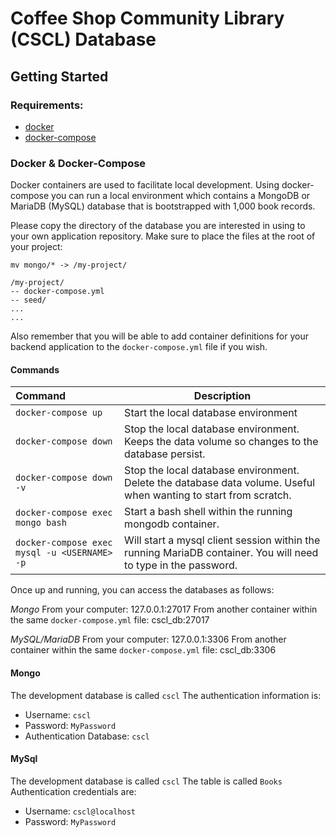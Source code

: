# Coffee Shop Community Library (CSCL) Database
## Getting Started
### Requirements:
- [docker](https://docs.docker.com/install/)
- [docker-compose](https://docs.docker.com/compose/install/)

### Docker & Docker-Compose
Docker containers are used to facilitate local development. Using docker-compose you can run a local environment which contains a MongoDB or MariaDB (MySQL) database that is bootstrapped with 1,000 book records.

Please copy the directory of the database you are interested in using to your own application repository.
Make sure to place the files at the root of your project: 
```
mv mongo/* -> /my-project/

/my-project/
-- docker-compose.yml
-- seed/
...
...
```

Also remember that you will be able to add container definitions for your backend application to the `docker-compose.yml` file if you wish.

#### Commands
| Command | Description |
|:---|---|
| `docker-compose up` | Start the local database environment |
| `docker-compose down` | Stop the local database environment. Keeps the data volume so changes to the database persist. |
| `docker-compose down -v` | Stop the local database environment. Delete the database data volume. Useful when wanting to start from scratch. |
| `docker-compose exec mongo bash` | Start a bash shell within the running mongodb container. |
| `docker-compose exec mysql -u <USERNAME> -p ` | Will start a mysql client session within the running MariaDB container. You will need to type in the password. |

Once up and running, you can access the databases as follows:  

*Mongo*
From your computer: 127.0.0.1:27017
From another container within the same `docker-compose.yml` file: cscl_db:27017

*MySQL/MariaDB*
From your computer: 127.0.0.1:3306
From another container within the same `docker-compose.yml` file: cscl_db:3306

#### Mongo
The development database is called `cscl`
The authentication information is:
- Username: `cscl`
- Password: `MyPassword`
- Authentication Database: `cscl`

#### MySql
The development database is called `cscl`
The table is called `Books`
Authentication credentials are:
- Username: `cscl@localhost`
- Password: `MyPassword`
